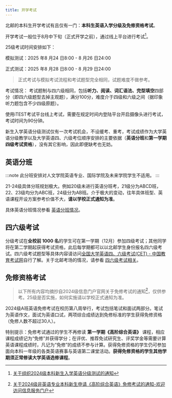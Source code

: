 ```yaml
---
title: 开学考试
---
```


北邮的本科生开学考试有且仅有一门：**本科生英语入学分级及免修资格考试**。

开学考试一般位于8月中下旬（正式开学之前），通过线上平台进行考试[^1]。

25级考试时间安排如下：

模拟测试：2025 年8 月24 日8:00 - 8 月26 日24:00

正式测试：2025 年8 月28 日8:00 - 8 月29 日24:00

> 正式考试与模拟考试流程和考试题型完全相同，试题难度不做参考。

考试情况：
考试题制与四六级相同，包括**听力、阅读、词汇语法、完型填空**四部分（即四六级题型去掉主观题），满分100分，难度介于四级和六级之间（据印象听力题包含不少四级原题）。

使用iTEST考试平台线上考试，需要在规定时间内登陆平台开启摄像头进行考试，考试时间为90分钟。

新生入学英语分级测试仅有一次考试机会，不设缓考、重考，考试成绩作为大学英语分级教学以及大学英语四、六级考位顺序安排的主要依据（**英语分班**和**第一学期四级考试资格**），没有其它影响，因此即便缺考也无妨。

## 英语分班

:::note
此分班安排对人文学院英语专业、国际学院及未来学院学生不适用。
:::

21-24级具体分班规划极大。例如20级未进行英语分班考，21级分为ABCD班，22、23级均分为ABC班，24级分为AB班。介于极大的变动，往年具体班型、英语课程开设方案参考价值不大，**请以学校正式通知为准**。

具体英语分班情况参看 [英语分班情况](/学习生活/未尽事宜/#英语分班情况)。

## 四六级考试

分级考试在**全校前 1000 名**的学生可在第一学期（12月）参加四级考试；其他同学将在第二学期起获得考试资格，此后每学期都可以以北邮学生身份报名四六级考试。四六级考试题型等具体内容请访问[全国大学英语四、六级考试(CET) - 中国教育考试网](https://cet.neea.edu.cn/)自行了解。关于北邮考场的情况，请参看 [四六级考试相关](/学习生活/未尽事宜/#四六级考试相关)。

[^1]: [关于组织2024级本科新生入学英语分级测试的通知](https://mp.weixin.qq.com/s?__biz=MzkwOTM4MTM2Nw==&mid=2247493348&idx=1&sn=38bba872268d513c80bb2b313daf362b)

## 免修资格考试

> 以下所有内容均摘抄自2024级信息门户官网关于免修考试的通知[^2]，仅供参考。25级是否实施，如何实施请以学校正式通知为准。

2024级A班英语免修考试在校历第八周举行，考试包括笔试和面试两部分。笔试为英语作文，面试为英语口试，两项综合成绩达到免修标准的学生获得免修资格（免修人数不超过30人）。

特别提示：免修考试通过的学生不再修读 **第一学期《高阶综合英语》** 课程，相应课程成绩记为“免修”并获得学分；在评优、推荐免试研究生、评奖学金等需要计算英语课程成绩时，凡记为“免修”的成绩不参与计算。获得免修资格的学生仍可参加面向本科一年级的各类英语赛事与英语第二课堂活动。**获得免修资格的学生其他学期须正常修读大学英语选修课程**。

[^2]:[关于2024级非英语专业本科新生申请《高阶综合英语》免修考试的通知-欢迎访问信息服务门户](http://my.bupt.edu.cn/xntz_content.jsp?urltype=news.NewsContentUrl&wbtreeid=1747&wbnewsid=120352)

